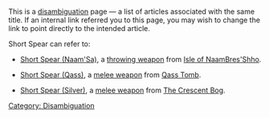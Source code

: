 This is a [disambiguation](:Category:_Disambiguation "wikilink") page —
a list of articles associated with the same title. If an internal link
referred you to this page, you may wish to change the link to point
directly to the intended article.

Short Spear can refer to:

-   [Short Spear (Naam'Sa)](Short_Spear_(Naam'Sa) "wikilink"), a
    [throwing weapon](:Category:_Throwing_Weapons "wikilink") from [Isle
    of NaamBres'Shho](:Category:_Isle_Of_NaamBres'Shho "wikilink").

<!-- -->

-   [Short Spear (Qass)](Short_Spear_(Qass) "wikilink"), a [melee
    weapon](:Category:_Melee_Weapons "wikilink") from [Qass
    Tomb](:Category:_Qass_Tomb "wikilink").

<!-- -->

-   [Short Spear (Silver)](Short_Spear_(Silver) "wikilink"), a [melee
    weapon](:Category:_Melee_Weapons "wikilink") from [The Crescent
    Bog](:Category:_Crescent_Bog "wikilink").

[Category: Disambiguation](Category:_Disambiguation "wikilink")
